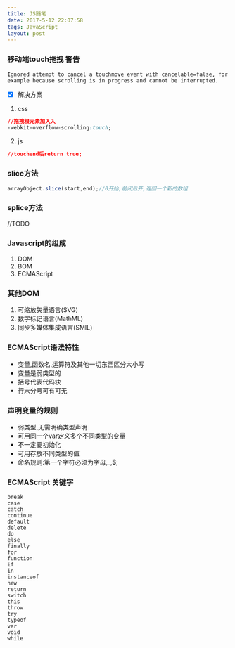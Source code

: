 ```yaml
---
title: JS随笔
date: 2017-5-12 22:07:58
tags: JavaScript
layout: post
---
```


### 移动端touch拖拽 警告
`Ignored attempt to cancel a touchmove event with cancelable=false, for example because scrolling is in progress and cannot be interrupted.`

- [x] 解决方案
1. css

```css
//拖拽根元素加入入
-webkit-overflow-scrolling:touch;
```

2. js

```css
//touchend后return true;
```

### slice方法

```js
arrayObject.slice(start,end);//0开始,前闭后开,返回一个新的数组
```

<!--more-->

### splice方法
//TODO

### Javascript的组成
1. DOM
2. BOM
3. ECMAScript

### 其他DOM
1. 可缩放矢量语言(SVG)
2. 数字标记语言(MathML)
3. 同步多媒体集成语言(SMIL)

### ECMAScript语法特性

- 变量,函数名,运算符及其他一切东西区分大小写
- 变量是弱类型的
- 括号代表代码块
- 行末分号可有可无

### 声明变量的规则
- 弱类型,无需明确类型声明
- 可用同一个var定义多个不同类型的变量
- 不一定要初始化
- 可用存放不同类型的值
- 命名规则:第一个字符必须为字母,_,$;

### ECMAScript 关键字
```
break
case
catch
continue
default
delete
do
else
finally
for
function
if
in
instanceof
new
return
switch
this
throw
try
typeof
var
void
while
```